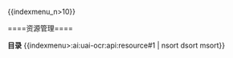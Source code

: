 {{indexmenu_n>10}}

====资源管理====

**目录**
{{indexmenu>:ai:uai-ocr:api:resource#1 | nsort dsort msort}}